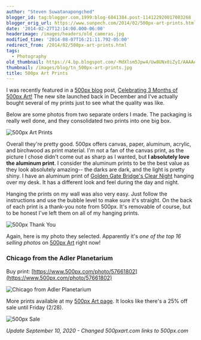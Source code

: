```yaml
---
author: "Steven Suwatanapongched"
blogger_id: tag:blogger.com,1999:blog-6841384.post-114122920017083268
blogger_orig_url: https://www.sunpech.com/2014/02/500px-art-prints.html
date: '2014-02-27T12:14:00.000-06:00'
headerimage: /images/headers/old_cameras.jpg
modified_time: '2014-08-07T16:21:11.792-05:00'
redirect_from: /2014/02/500px-art-prints.html
tags:
  - Photography
old_thumbnail: https://4.bp.blogspot.com/-MdXlsm5Jpw4/Uw8UNx0iZyI/AAAAAAABmdo/_jzFEqa0CHU/s800/500px-Boxes.jpg
thumbnail: /images/blog/tn_500px-art-prints.jpg
title: 500px Art Prints
---
```


I was recently featured in a [500px blog](https://500px.com/blog) post, [Celebrating 3 Months of 500px Art!](https://500px.com/blog/1029/celebrating-3-months-of-500px-art) The new site launched back in December and I've actually bought several of my prints just to see what the quality was like.

Below are some photos from two separate orders I made. The packaging is really well done, and they consolidated two prints into one big box.

![500px Art Prints](/images/blog/500px-Boxes.jpg)

Overall they're pretty good. 500px offers canvas, paper, aluminum, acrylic, and birchwood as print material. I'm not a fan of the canvas print, as the picture I chose didn't come out as sharp as I wanted, but **I absolutely love the aluminum print**. I consider the aluminum prints to be the best value as they look absolutely amazing-- the darks are dark, and the light is pretty shiny. I have an aluminum print of [Golden Gate Bridge's Clear Night](https://500px.com/photo/54143106) hanging over my desk. It has a different look and feel during the day and night.

Hanging the prints on my wall was also very easy. Just follow the instructions and use the bubble level to make sure it's straight. On the back of each print is a thank-you note from 500px. It's removable of course, but to be honest I've left them on all of my hanging prints.

![500px Thank You](/images/blog/2014-02-27-at-10-08-50.jpg)

Again, here is my photo they selected. Apparently it's *one of the top 16 selling photos* on [500px Art](https://500px.com/) right now!

### Chicago from the Adler Planetarium

Buy print: [https://www.500px.com/photo/57661802](https://www.500px.com/photo/57661802)

![Chicago from Adler Planetarium](/images/blog/2014-01-12-at-17-51-42.jpg)

More prints available at my [500px Art page](https://500px.com/sunpech). It looks like there's a 25% off sale until Friday (2/28).

![500px Sale](/images/blog/Screen-Shot-2014-02-27-at-10.31.21-AM.png)

*Update September 10, 2020 - Changed 500pxart.com links to 500px.com*